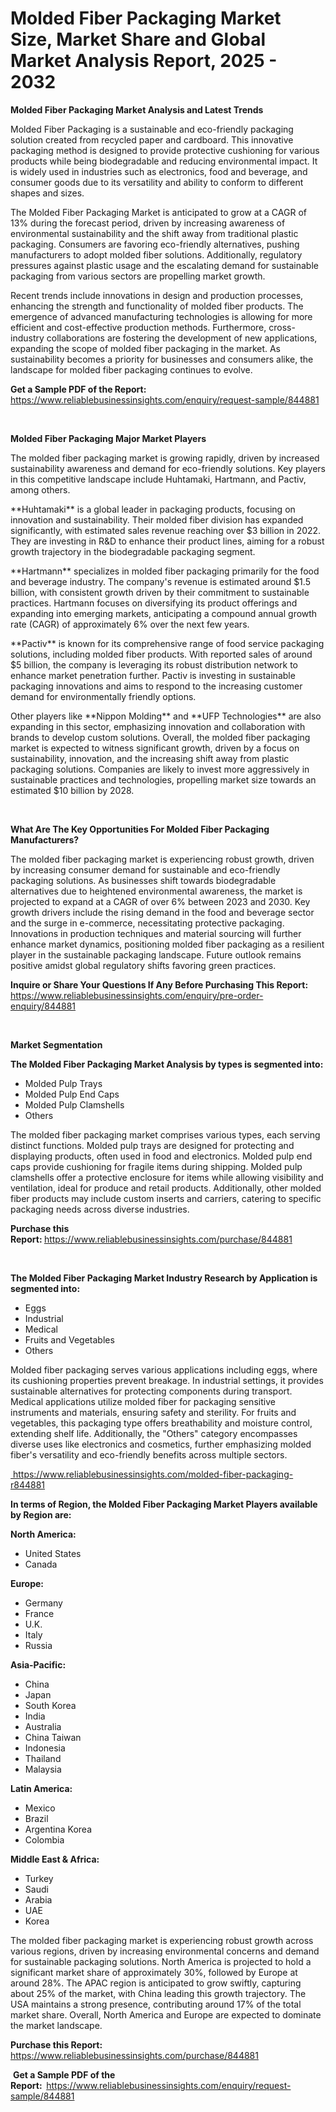 <p><h1>Molded Fiber Packaging Market Size, Market Share and Global Market Analysis Report, 2025 - 2032</h1></p><p><strong>Molded Fiber Packaging Market Analysis and Latest Trends</strong></p>
<p><p>Molded Fiber Packaging is a sustainable and eco-friendly packaging solution created from recycled paper and cardboard. This innovative packaging method is designed to provide protective cushioning for various products while being biodegradable and reducing environmental impact. It is widely used in industries such as electronics, food and beverage, and consumer goods due to its versatility and ability to conform to different shapes and sizes.</p><p>The Molded Fiber Packaging Market is anticipated to grow at a CAGR of 13% during the forecast period, driven by increasing awareness of environmental sustainability and the shift away from traditional plastic packaging. Consumers are favoring eco-friendly alternatives, pushing manufacturers to adopt molded fiber solutions. Additionally, regulatory pressures against plastic usage and the escalating demand for sustainable packaging from various sectors are propelling market growth.</p><p>Recent trends include innovations in design and production processes, enhancing the strength and functionality of molded fiber products. The emergence of advanced manufacturing technologies is allowing for more efficient and cost-effective production methods. Furthermore, cross-industry collaborations are fostering the development of new applications, expanding the scope of molded fiber packaging in the market. As sustainability becomes a priority for businesses and consumers alike, the landscape for molded fiber packaging continues to evolve.</p></p>
<p><strong>Get a Sample PDF of the Report:&nbsp;</strong> <a href="https://www.reliablebusinessinsights.com/enquiry/request-sample/844881?utm_campaign=2301&utm_medium=2&utm_source=Github&utm_content=ia&utm_term=19042025&utm_id=molded-fiber-packaging">https://www.reliablebusinessinsights.com/enquiry/request-sample/844881</a></p>
<p>&nbsp;</p>
<p><strong>Molded Fiber Packaging Major Market Players</strong></p>
<p><p>The molded fiber packaging market is growing rapidly, driven by increased sustainability awareness and demand for eco-friendly solutions. Key players in this competitive landscape include Huhtamaki, Hartmann, and Pactiv, among others.</p><p>**Huhtamaki** is a global leader in packaging products, focusing on innovation and sustainability. Their molded fiber division has expanded significantly, with estimated sales revenue reaching over $3 billion in 2022. They are investing in R&D to enhance their product lines, aiming for a robust growth trajectory in the biodegradable packaging segment.</p><p>**Hartmann** specializes in molded fiber packaging primarily for the food and beverage industry. The company's revenue is estimated around $1.5 billion, with consistent growth driven by their commitment to sustainable practices. Hartmann focuses on diversifying its product offerings and expanding into emerging markets, anticipating a compound annual growth rate (CAGR) of approximately 6% over the next few years.</p><p>**Pactiv** is known for its comprehensive range of food service packaging solutions, including molded fiber products. With reported sales of around $5 billion, the company is leveraging its robust distribution network to enhance market penetration further. Pactiv is investing in sustainable packaging innovations and aims to respond to the increasing customer demand for environmentally friendly options.</p><p>Other players like **Nippon Molding** and **UFP Technologies** are also expanding in this sector, emphasizing innovation and collaboration with brands to develop custom solutions. Overall, the molded fiber packaging market is expected to witness significant growth, driven by a focus on sustainability, innovation, and the increasing shift away from plastic packaging solutions. Companies are likely to invest more aggressively in sustainable practices and technologies, propelling market size towards an estimated $10 billion by 2028.</p></p>
<p>&nbsp;</p>
<p><strong>What Are The Key Opportunities For Molded Fiber Packaging Manufacturers?</strong></p>
<p><p>The molded fiber packaging market is experiencing robust growth, driven by increasing consumer demand for sustainable and eco-friendly packaging solutions. As businesses shift towards biodegradable alternatives due to heightened environmental awareness, the market is projected to expand at a CAGR of over 6% between 2023 and 2030. Key growth drivers include the rising demand in the food and beverage sector and the surge in e-commerce, necessitating protective packaging. Innovations in production techniques and material sourcing will further enhance market dynamics, positioning molded fiber packaging as a resilient player in the sustainable packaging landscape. Future outlook remains positive amidst global regulatory shifts favoring green practices.</p></p>
<p><strong>Inquire or Share Your Questions If Any Before Purchasing This Report:</strong> <a href="https://www.reliablebusinessinsights.com/enquiry/pre-order-enquiry/844881?utm_campaign=2301&utm_medium=2&utm_source=Github&utm_content=ia&utm_term=19042025&utm_id=molded-fiber-packaging">https://www.reliablebusinessinsights.com/enquiry/pre-order-enquiry/844881</a></p>
<p>&nbsp;</p>
<p><strong>Market Segmentation</strong></p>
<p><strong>The Molded Fiber Packaging Market Analysis by types is segmented into:</strong></p>
<p><ul><li>Molded Pulp Trays</li><li>Molded Pulp End Caps</li><li>Molded Pulp Clamshells</li><li>Others</li></ul></p>
<p><p>The molded fiber packaging market comprises various types, each serving distinct functions. Molded pulp trays are designed for protecting and displaying products, often used in food and electronics. Molded pulp end caps provide cushioning for fragile items during shipping. Molded pulp clamshells offer a protective enclosure for items while allowing visibility and ventilation, ideal for produce and retail products. Additionally, other molded fiber products may include custom inserts and carriers, catering to specific packaging needs across diverse industries.</p></p>
<p><strong>Purchase this Report:&nbsp;</strong><a href="https://www.reliablebusinessinsights.com/purchase/844881?utm_campaign=2301&utm_medium=2&utm_source=Github&utm_content=ia&utm_term=19042025&utm_id=molded-fiber-packaging">https://www.reliablebusinessinsights.com/purchase/844881</a></p>
<p>&nbsp;</p>
<p><strong>The Molded Fiber Packaging Market Industry Research by Application is segmented into:</strong></p>
<p><ul><li>Eggs</li><li>Industrial</li><li>Medical</li><li>Fruits and Vegetables</li><li>Others</li></ul></p>
<p><p>Molded fiber packaging serves various applications including eggs, where its cushioning properties prevent breakage. In industrial settings, it provides sustainable alternatives for protecting components during transport. Medical applications utilize molded fiber for packaging sensitive instruments and materials, ensuring safety and sterility. For fruits and vegetables, this packaging type offers breathability and moisture control, extending shelf life. Additionally, the "Others" category encompasses diverse uses like electronics and cosmetics, further emphasizing molded fiber's versatility and eco-friendly benefits across multiple sectors.</p></p>
<p><a href="https://www.reliablebusinessinsights.com/molded-fiber-packaging-r844881?utm_campaign=2301&utm_medium=2&utm_source=Github&utm_content=ia&utm_term=19042025&utm_id=molded-fiber-packaging">&nbsp;https://www.reliablebusinessinsights.com/molded-fiber-packaging-r844881</a></p>
<p><strong>In terms of Region, the Molded Fiber Packaging Market Players available by Region are:</strong></p>
<p>
    <p> <strong> North America: </strong>
        <ul>
            <li>United States</li>
            <li>Canada</li>
        </ul>
        </p> 
    <p> <strong> Europe: </strong>
        <ul>
            <li>Germany</li>
            <li>France</li>
            <li>U.K.</li>
            <li>Italy</li>
            <li>Russia</li>
        </ul>
        </p> 
    <p> <strong> Asia-Pacific: </strong>
        <ul>
            <li>China</li>
            <li>Japan</li>
            <li>South Korea</li>
            <li>India</li>
            <li>Australia</li>
            <li>China Taiwan</li>
            <li>Indonesia</li>
            <li>Thailand</li>
            <li>Malaysia</li>
        </ul>
        </p> 
    <p> <strong> Latin America: </strong>
        <ul>
            <li>Mexico</li>
            <li>Brazil</li>
            <li>Argentina Korea</li>
            <li>Colombia</li>
        </ul>
        </p> 
    <p> <strong> Middle East & Africa: </strong>
        <ul>
            <li>Turkey</li>
            <li>Saudi</li>
            <li>Arabia</li>
            <li>UAE</li>
            <li>Korea</li>
        </ul>
    </p>
    </p>
<p><p>The molded fiber packaging market is experiencing robust growth across various regions, driven by increasing environmental concerns and demand for sustainable packaging solutions. North America is projected to hold a significant market share of approximately 30%, followed by Europe at around 28%. The APAC region is anticipated to grow swiftly, capturing about 25% of the market, with China leading this growth trajectory. The USA maintains a strong presence, contributing around 17% of the total market share. Overall, North America and Europe are expected to dominate the market landscape.</p></p>
<p><strong>Purchase this Report: </strong><a href="https://www.reliablebusinessinsights.com/purchase/844881?utm_campaign=2301&utm_medium=2&utm_source=Github&utm_content=ia&utm_term=19042025&utm_id=molded-fiber-packaging">https://www.reliablebusinessinsights.com/purchase/844881</a></p>
<p>&nbsp;<strong>Get a Sample PDF of the Report:&nbsp;&nbsp;</strong><a href="https://www.reliablebusinessinsights.com/enquiry/request-sample/844881?utm_campaign=2301&utm_medium=2&utm_source=Github&utm_content=ia&utm_term=19042025&utm_id=molded-fiber-packaging">https://www.reliablebusinessinsights.com/enquiry/request-sample/844881</a></p>
<p><strong></strong></p>
<p><p></p><p></p><p></p></p>